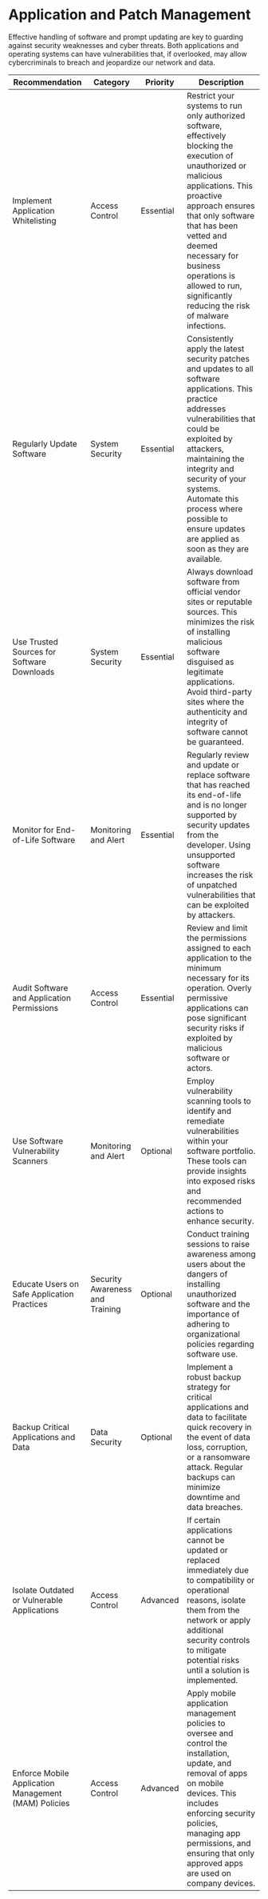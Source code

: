 # Application and Patch Management

Effective handling of software and prompt updating are key to guarding against security weaknesses and cyber threats. Both applications and operating systems can have vulnerabilities that, if overlooked, may allow cybercriminals to breach and jeopardize our network and data.

| Recommendation                                       | Category                        | Priority  | Description                                                                                                                                                                                                                                                                                                                         |
| ---------------------------------------------------- | ------------------------------- | --------- | ----------------------------------------------------------------------------------------------------------------------------------------------------------------------------------------------------------------------------------------------------------------------------------------------------------------------------------- |
| Implement Application Whitelisting                   | Access Control                  | Essential | Restrict your systems to run only authorized software, effectively blocking the execution of unauthorized or malicious applications. This proactive approach ensures that only software that has been vetted and deemed necessary for business operations is allowed to run, significantly reducing the risk of malware infections. |
| Regularly Update Software                            | System Security                 | Essential | Consistently apply the latest security patches and updates to all software applications. This practice addresses vulnerabilities that could be exploited by attackers, maintaining the integrity and security of your systems. Automate this process where possible to ensure updates are applied as soon as they are available.    |
| Use Trusted Sources for Software Downloads           | System Security                 | Essential | Always download software from official vendor sites or reputable sources. This minimizes the risk of installing malicious software disguised as legitimate applications. Avoid third-party sites where the authenticity and integrity of software cannot be guaranteed.                                                             |
| Monitor for End-of-Life Software                     | Monitoring and Alert            | Essential | Regularly review and update or replace software that has reached its end-of-life and is no longer supported by security updates from the developer. Using unsupported software increases the risk of unpatched vulnerabilities that can be exploited by attackers.                                                                  |
| Audit Software and Application Permissions           | Access Control                  | Essential | Review and limit the permissions assigned to each application to the minimum necessary for its operation. Overly permissive applications can pose significant security risks if exploited by malicious software or actors.                                                                                                          |
| Use Software Vulnerability Scanners                  | Monitoring and Alert            | Optional  | Employ vulnerability scanning tools to identify and remediate vulnerabilities within your software portfolio. These tools can provide insights into exposed risks and recommended actions to enhance security.                                                                                                                      |
| Educate Users on Safe Application Practices          | Security Awareness and Training | Optional  | Conduct training sessions to raise awareness among users about the dangers of installing unauthorized software and the importance of adhering to organizational policies regarding software use.                                                                                                                                    |
| Backup Critical Applications and Data                | Data Security                   | Optional  | Implement a robust backup strategy for critical applications and data to facilitate quick recovery in the event of data loss, corruption, or a ransomware attack. Regular backups can minimize downtime and data breaches.                                                                                                          |
| Isolate Outdated or Vulnerable Applications          | Access Control                  | Advanced  | If certain applications cannot be updated or replaced immediately due to compatibility or operational reasons, isolate them from the network or apply additional security controls to mitigate potential risks until a solution is implemented.                                                                                     |
| Enforce Mobile Application Management (MAM) Policies | Access Control                  | Advanced  | Apply mobile application management policies to oversee and control the installation, update, and removal of apps on mobile devices. This includes enforcing security policies, managing app permissions, and ensuring that only approved apps are used on company devices.                                                         |
